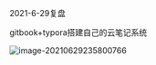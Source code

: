 2021-6-29复盘

gitbook+typora搭建自己的云笔记系统

![image-20210629235800766](2021-6-29.assets/image-20210629235800766.png)


